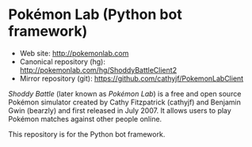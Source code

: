 # Pokémon Lab (Python bot framework)

* Web site: http://pokemonlab.com
* Canonical repository (hg): http://pokemonlab.com/hg/ShoddyBattleClient2
* Mirror repository (git): https://github.com/cathyjf/PokemonLabClient

_Shoddy Battle_ (later known as _Pokémon Lab_) is a free and open source Pokémon simulator created by Cathy Fitzpatrick (cathyjf) and Benjamin Gwin (bearzly) and first released in July 2007. It allows users to play Pokémon matches against other people online.

This repository is for the Python bot framework.
